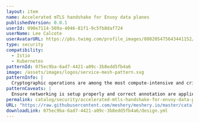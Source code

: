 ```yaml
---
layout: item
name: Accelerated mTLS handshake for Envoy data planes
publishedVersion: 0.0.1
userId: 090e7114-509a-4046-81f1-9c5fb8daf724
userName: Lee Calcote
userAvatarURL: https://pbs.twimg.com/profile_images/880205475643441152/V_vhfnzb_400x400.jpg
type: security
compatibility:
  - Istio
  - Kubernetes
patternId: 075ec9ba-6ad7-4421-a09c-3b8edd5fb4a6
image: /assets/images/logos/service-mesh-pattern.svg
patternInfo: |
  Cryptographic operations are among the most compute-intensive and critical operations when it comes to secured connections. Istio uses Envoy as the “gateways/sidecar” to handle secure connections and intercept the traffic. Depending upon use cases, when an ingress gateway must handle a large number of incoming TLS and secured service-to-service connections through sidecar proxies, the load on Envoy increases. The potential performance depends on many factors, such as size of the cpuset on which Envoy is running, incoming traffic patterns, and key size. These factors can impact Envoy serving many new incoming TLS requests. To achieve performance improvements and accelerated handshakes, a new feature was introduced in Envoy 1.20 and Istio 1.14. It can be achieved with 3rd Gen Intel® Xeon® Scalable processors, the Intel® Integrated Performance Primitives (Intel® IPP) crypto library, CryptoMB Private Key Provider Method support in Envoy, and Private Key Provider configuration in Istio using ProxyConfig.
patternCaveats: |
  Ensure networking is setup properly and correct annotation are applied to each resource for custom Intel configuration
permalink: catalog/security/accelerated-mtls-handshake-for-envoy-data-planes-075ec9ba-6ad7-4421-a09c-3b8edd5fb4a6.html
URL: "https://raw.githubusercontent.com/meshery/meshery.io/master/catalog/075ec9ba-6ad7-4421-a09c-3b8edd5fb4a6/0.0.1/design.yml"
downloadLink: 075ec9ba-6ad7-4421-a09c-3b8edd5fb4a6/design.yml
---
```

